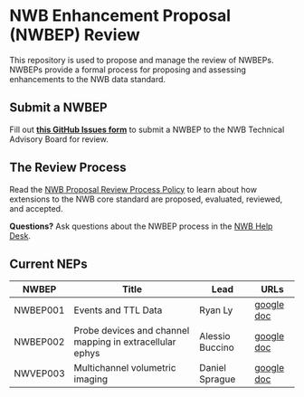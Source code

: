 # NWB Enhancement Proposal (NWBEP) Review

This repository is used to propose and manage the review of NWBEPs. NWBEPs provide a formal process for proposing and assessing enhancements to the NWB data standard. 

## Submit a NWBEP

Fill out [**this GitHub Issues form**](https://github.com/nwb-extensions/nwbep-review/issues/new?assignees=&labels=New+Proposal&projects=&template=submit_a_nep.yaml) to submit a NWBEP to the NWB Technical Advisory Board for review.

## The Review Process

Read the [NWB Proposal Review Process Policy](https://docs.google.com/document/d/1GbqDdsDsfJMkVGyzQUZwQKX6EOiA2IBEkgd2LtMK_Ik/edit#heading=h.a91wmumjusp8) to learn about how extensions to the NWB core standard are proposed, evaluated, reviewed, and accepted.

**Questions?** Ask questions about the NWBEP process in the [NWB Help Desk](https://github.com/NeurodataWithoutBorders/helpdesk/discussions).

## Current NEPs

|  NWBEP | Title                                                     | Lead                                                                                                                            | URLs                                                                                                            |
|--------|-----------------------------------------------------------|---------------------------------------------------------------------------------------------------------------------------------|-----------------------------------------------------------------------------------------------------------------|
|NWBEP001| Events and TTL Data | Ryan Ly | [google doc](https://docs.google.com/document/d/1qcsjyFVX9oI_746RdMoDdmQPu940s0YtDjb1en1Xtdw/edit?usp=sharing)  |
|NWBEP002| Probe devices and channel mapping in extracellular ephys  | Alessio Buccino |  [google doc](https://docs.google.com/document/d/1q-haFEEHEgZpRoCzzQsuSWCKN4QfMsTzLnlptLaf-yw/edit?usp=sharing) |
|NWVEP003| Multichannel volumetric imaging  | Daniel Sprague |  [google doc](https://docs.google.com/document/d/1IhhKwpPoXzPZTNXH7zCU_At4Py17aNJ6lYP_XaGX0wo/edit?usp=sharing) |



